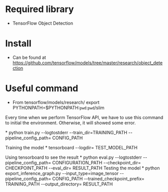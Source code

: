 # Required library
* TensorFlow Object Detection

# Install
* Can be found at https://github.com/tensorflow/models/tree/master/research/object_detection

# Useful command

* From tensorflow/models/research/
 export PYTHONPATH=$PYTHONPATH:`pwd`:`pwd`/slim
 <p>Every time when we perform TensorFlow API, we have to use this command to initial the environment. Otherwise, it will showed some error.<p>
* python train.py --logtostderr --train_dir=TRAINING_PATH --pipeline_config_path= CONFIG_PATH<p>
  Training the model
* tensorboard --logdir= TEST_MODEL_PATH<p>
  Using tensorboard to see the result
* python eval.py --logtostderr --pipeline_config_path= CONFIGURATION_PATH  --checkpoint_dir= CHECKPOINT_PATH --eval_dir= RESULT_PATH
  Testing the model
* python export_inference_graph.py --input_type=image_tensor  --pipeline_config_path= CONFIG_PATH  --trained_checkpoint_prefix= TRAINING_PATH  --output_directory= RESULT_PATH <p>
  

